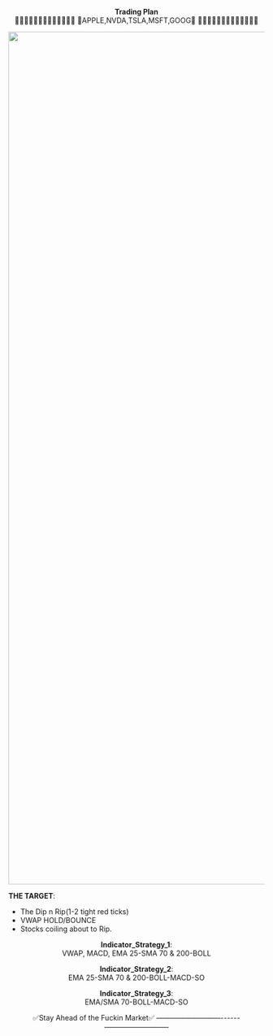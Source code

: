 <div align="center">

**Trading Plan**  
  🚫🚫🚫🚫🚫🚫🚫🚫🚫🚫🚫🚫🚫
 🚫APPLE,NVDA,TSLA,MSFT,GOOG🚫
  🚫🚫🚫🚫🚫🚫🚫🚫🚫🚫🚫🚫🚫

<img width="2048" height="1679" alt="image" src="https://github.com/user-attachments/assets/71d977f1-551d-4708-8a13-4458808f0795" />

</div>

**THE TARGET**:  
  - The Dip n Rip(1-2 tight red ticks)
  - VWAP HOLD/BOUNCE
  - Stocks coiling about to Rip.

<div align="center">
    
**Indicator_Strategy_1**:  
VWAP, MACD, EMA 25-SMA 70 & 200-BOLL

**Indicator_Strategy_2**:  
EMA 25-SMA 70 & 200-BOLL-MACD-SO

**Indicator_Strategy_3**:  
EMA/SMA 70-BOLL-MACD-SO

  ✅Stay Ahead of the Fuckin Market✅ 
—————————------—————————
